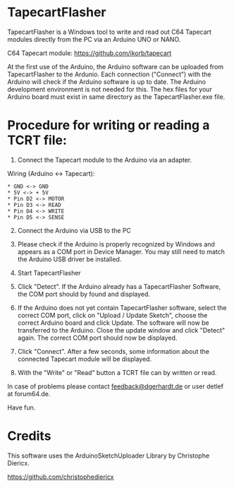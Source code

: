 # TapecartFlasher #

TapecartFlasher is a Windows tool to write and read out 
C64 Tapecart modules directly from the PC via an Arduino
UNO or NANO.

C64 Tapecart module: https://github.com/ikorb/tapecart

At the first use of the Arduino, the Arduino software can
be uploaded from TapecartFlasher to the Ardunio.
Each connection ("Connect") with the Arduino will check if
the Arduino software is up to date.
The Arduino development environment is not needed for this.
The hex files for your Arduino board must exist in same directory
as the TapecartFlasher.exe file.

# Procedure for writing or reading a TCRT file: #

1. Connect the Tapecart module to the Arduino via an adapter.

Wiring (Arduino <-> Tapecart):
```
* GND <-> GND
* 5V <-> + 5V
* Pin D2 <-> MOTOR
* Pin D3 <-> READ
* Pin D4 <-> WRITE
* Pin D5 <-> SENSE
```

2. Connect the Arduino via USB to the PC

3. Please check if the Arduino is properly recognized by Windows
and appears as a COM port in Device Manager.
You may still need to match the Arduino USB driver
be installed.

4. Start TapecartFlasher

5. Click "Detect". If the Arduino already has a TapecartFlasher
Software, the COM port should by found and displayed.

6. If the Arduino does not yet contain TapecartFlasher software,
select the correct COM port, click on "Upload / Update Sketch",
choose the correct Arduino board and click Update.
The software will now be transferred to the Arduino.
Close the update window and click "Detect" again.
The correct COM port should now be displayed.

7. Click "Connect". After a few seconds, some information about the connected
Tapecart module will be displayed.

8. With the "Write" or "Read" button a TCRT file can by written or read.

In case of problems please contact  feedback@dgerhardt.de or user detlef at 
forum64.de.

Have fun.

# Credits #

This software uses the ArduinoSketchUploader Library by Christophe Diericx.

https://github.com/christophediericx
